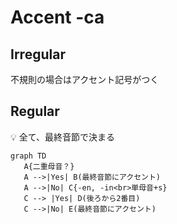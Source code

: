 # Accent -ca

## Irregular

不規則の場合はアクセント記号がつく

## Regular

<aside>
💡 全て、最終音節で決まる

</aside>

```mermaid
graph TD
   A{二重母音？}
   A -->|Yes| B(最終音節にアクセント)
   A -->|No| C{-en, -in<br>単母音+s}
   C --> |Yes| D(後ろから2番目)
   C -->|No| E(最終音節にアクセント)
```